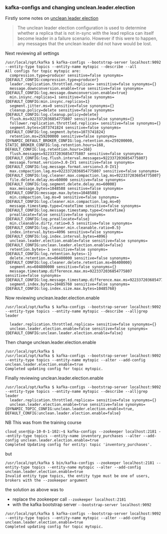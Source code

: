 ### kafka-configs and changing unclean.leader.election

Firstly some notes on [unclean leader election](https://medium.com/lydtech-consulting/kafka-unclean-leader-election-13ac8018f176)
> The unclean leader election configuration is used to determine whether a replica that is not in-sync with the lead replica can itself become leader in a failure scenario. However if this were to happen, any messages that the unclean leader did not have would be lost.


Next reviewing all settings
```
/usr/local/opt/kafka $ kafka-configs --bootstrap-server localhost:9092 --entity-type topics --entity-name mytopic --describe --all
All configs for topic mytopic are:
  compression.type=producer sensitive=false synonyms={DEFAULT_CONFIG:compression.type=producer}
  leader.replication.throttled.replicas= sensitive=false synonyms={}
  message.downconversion.enable=true sensitive=false synonyms={DEFAULT_CONFIG:log.message.downconversion.enable=true}
  min.insync.replicas=1 sensitive=false synonyms={DEFAULT_CONFIG:min.insync.replicas=1}
  segment.jitter.ms=0 sensitive=false synonyms={}
  cleanup.policy=delete sensitive=false synonyms={DEFAULT_CONFIG:log.cleanup.policy=delete}
  flush.ms=9223372036854775807 sensitive=false synonyms={}
  follower.replication.throttled.replicas= sensitive=false synonyms={}
  segment.bytes=1073741824 sensitive=false synonyms={DEFAULT_CONFIG:log.segment.bytes=1073741824}
  retention.ms=259200000 sensitive=false synonyms={DYNAMIC_DEFAULT_BROKER_CONFIG:log.retention.ms=259200000, STATIC_BROKER_CONFIG:log.retention.hours=168, DEFAULT_CONFIG:log.retention.hours=168}
  flush.messages=9223372036854775807 sensitive=false synonyms={DEFAULT_CONFIG:log.flush.interval.messages=9223372036854775807}
  message.format.version=3.0-IV1 sensitive=false synonyms={DEFAULT_CONFIG:log.message.format.version=3.0-IV1}
  max.compaction.lag.ms=9223372036854775807 sensitive=false synonyms={DEFAULT_CONFIG:log.cleaner.max.compaction.lag.ms=9223372036854775807}
  file.delete.delay.ms=60000 sensitive=false synonyms={DEFAULT_CONFIG:log.segment.delete.delay.ms=60000}
  max.message.bytes=1048588 sensitive=false synonyms={DEFAULT_CONFIG:message.max.bytes=1048588}
  min.compaction.lag.ms=0 sensitive=false synonyms={DEFAULT_CONFIG:log.cleaner.min.compaction.lag.ms=0}
  message.timestamp.type=CreateTime sensitive=false synonyms={DEFAULT_CONFIG:log.message.timestamp.type=CreateTime}
  preallocate=false sensitive=false synonyms={DEFAULT_CONFIG:log.preallocate=false}
  min.cleanable.dirty.ratio=0.5 sensitive=false synonyms={DEFAULT_CONFIG:log.cleaner.min.cleanable.ratio=0.5}
  index.interval.bytes=4096 sensitive=false synonyms={DEFAULT_CONFIG:log.index.interval.bytes=4096}
  unclean.leader.election.enable=false sensitive=false synonyms={DEFAULT_CONFIG:unclean.leader.election.enable=false}
  retention.bytes=-1 sensitive=false synonyms={DEFAULT_CONFIG:log.retention.bytes=-1}
  delete.retention.ms=86400000 sensitive=false synonyms={DEFAULT_CONFIG:log.cleaner.delete.retention.ms=86400000}
  segment.ms=604800000 sensitive=false synonyms={}
  message.timestamp.difference.max.ms=9223372036854775807 sensitive=false synonyms={DEFAULT_CONFIG:log.message.timestamp.difference.max.ms=9223372036854775807}
  segment.index.bytes=10485760 sensitive=false synonyms={DEFAULT_CONFIG:log.index.size.max.bytes=10485760}
```

Now reviewing unclean.leader.election.enable


```
/usr/local/opt/kafka $ kafka-configs --bootstrap-server localhost:9092 --entity-type topics --entity-name mytopic --describe --all|grep leader

  leader.replication.throttled.replicas= sensitive=false synonyms={}
  unclean.leader.election.enable=false sensitive=false synonyms={DEFAULT_CONFIG:unclean.leader.election.enable=false}
```

Then change unclean.leader.election.enable 


```
/usr/local/opt/kafka $
/usr/local/opt/kafka $ kafka-configs --bootstrap-server localhost:9092 --entity-type topics --entity-name mytopic --alter --add-config unclean.leader.election.enable=true
Completed updating config for topic mytopic.
```

Finally reviewing unclean.leader.election.enable

```
/usr/local/opt/kafka $ kafka-configs --bootstrap-server localhost:9092 --entity-type topics --entity-name mytopic --describe --all|grep leader
  leader.replication.throttled.replicas= sensitive=false synonyms={}
  unclean.leader.election.enable=true sensitive=false synonyms={DYNAMIC_TOPIC_CONFIG:unclean.leader.election.enable=true, DEFAULT_CONFIG:unclean.leader.election.enable=false}
```


NB This was from the training course

```
cloud_user@ip-10-0-1-102:~$ kafka-configs --zookeeper localhost:2181 --entity-type topics --entity-name inventory_purchases --alter --add-config unclean.leader.election.enable=true
Completed Updating config for entity: topic 'inventory_purchases'.
```

but

```
/usr/local/opt/kafka $ bin/kafka-configs --zookeeper localhost:2181 --entity-type topics --entity-name mytopic --alter --add-config unclean.leader.election.enable=true
Invalid entity type topics, the entity type must be one of users, brokers with the --zookeeper argument
```

the solution as above was to
* replace the zookeeper call `--zookeeper localhost:2181`
* with the kafka bootstrap server `--bootstrap-server localhost:9092`


```
/usr/local/opt/kafka $ kafka-configs --bootstrap-server localhost:9092 --entity-type topics --entity-name mytopic --alter --add-config unclean.leader.election.enable=true
Completed updating config for topic mytopic.
```